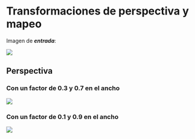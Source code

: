 # Transformaciones de perspectiva y mapeo

Imagen de ***entrada***:

![](https://raw.githubusercontent.com/FranklinCncr/TopicosEnComputacionGraficaGrupo/master/Pr%C3%A1cticas/Kevin%20Salazar/Practica%204/imagenes/coliseo.jpg)

## Perspectiva

### Con un factor de 0.3 y 0.7 en el ancho

![](https://raw.githubusercontent.com/FranklinCncr/TopicosEnComputacionGraficaGrupo/master/Pr%C3%A1cticas/Kevin%20Salazar/Practica%204/imagenes/perspectiva.jpg)

### Con un factor de 0.1 y 0.9 en el ancho

![](https://raw.githubusercontent.com/FranklinCncr/TopicosEnComputacionGraficaGrupo/master/Pr%C3%A1cticas/Kevin%20Salazar/Practica%204/imagenes/perspectiva2.jpg)

